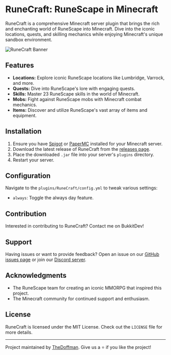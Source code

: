 # RuneCraft: RuneScape in Minecraft

RuneCraft is a comprehensive Minecraft server plugin that brings the rich and enchanting world of RuneScape into Minecraft. Dive into the iconic locations, quests, and skilling mechanics while enjoying Minecraft's unique sandbox environment.

![RuneCraft Banner](URL_TO_A_BANNER_IMAGE.png)

## Features

- **Locations:** Explore iconic RuneScape locations like Lumbridge, Varrock, and more.
- **Quests:** Dive into RuneScape's lore with engaging quests.
- **Skills:** Master 23 RuneScape skills in the world of Minecraft.
- **Mobs:** Fight against RuneScape mobs with Minecraft combat mechanics.
- **Items:** Discover and utilize RuneScape's vast array of items and equipment.

## Installation

1. Ensure you have [Spigot](https://www.spigotmc.org/) or [PaperMC](https://papermc.io/) installed for your Minecraft server.
2. Download the latest release of RuneCraft from the [releases page](https://dev.bukkit.org/projects/essentialspro/files).
3. Place the downloaded `.jar` file into your server's `plugins` directory.
4. Restart your server.

## Configuration

Navigate to the `plugins/RuneCraft/config.yml` to tweak various settings:

- `always`: Toggle the always day feature.

## Contribution

Interested in contributing to RuneCraft? Contact me on BukkitDev!

## Support

Having issues or want to provide feedback? Open an issue on our [GitHub issues page](https://github.com/TheDoffman/MineScape/issues) or join our [Discord server](LINK_TO_DISCORD_SERVER).

## Acknowledgments

- The RuneScape team for creating an iconic MMORPG that inspired this project.
- The Minecraft community for continued support and enthusiasm.

## License

RuneCraft is licensed under the MIT License. Check out the `LICENSE` file for more details.

---

Project maintained by [TheDoffman](https://github.com/TheDoffman). Give us a ⭐ if you like the project!
